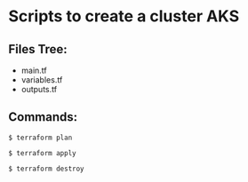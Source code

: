 # Scripts to create a cluster AKS

## Files Tree:
- main.tf
- variables.tf
- outputs.tf

## Commands:

```
$ terraform plan
```
```
$ terraform apply
```
```
$ terraform destroy
```
